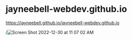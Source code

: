 # jayneebell-webdev.github.io
 
https://jayneebell.github.io/jayneebell-webdev.github.io




/![Screen Shot 2022-12-30 at 11 07 02 AM](https://user-images.githubusercontent.com/120398603/210095478-169331e9-dc40-4ccf-97b8-c0a2e0b64e2b.png)
